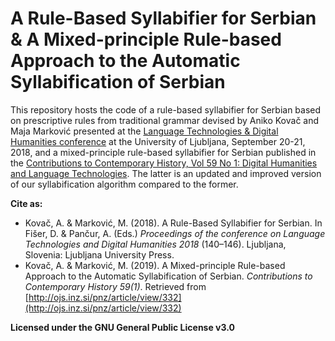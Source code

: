 # A Rule-Based Syllabifier for Serbian & A Mixed-principle Rule-based Approach to the Automatic Syllabification of Serbian

This repository hosts the code of a rule-based syllabifier for Serbian based on prescriptive rules from traditional grammar devised by Aniko Kovač and Maja Marković presented at the [Language Technologies & Digital Humanities conference](http://www.sdjt.si/wp/dogodki/konference/jtdh-2018-english/) at the University of Ljubljana, September 20-21, 2018, and a mixed-principle rule-based syllabifier for Serbian published in the [Contributions to Contemporary History, Vol 59 No 1: Digital Humanities and Language Technologies](http://ojs.inz.si/pnz/article/view/332). The latter is an updated and improved version of our syllabification algorithm compared to the former.

**Cite as:**
* Kovač, A. & Marković, M. (2018). A Rule-Based Syllabifier for Serbian. In Fišer, D. & Pančur, A. (Eds.) *Proceedings of the conference on Language Technologies and Digital Humanities 2018* (140–146). Ljubljana, Slovenia: Ljubljana University Press.
* Kovač, A. & Marković, M. (2019). A Mixed-principle Rule-based Approach to the Automatic Syllabification of Serbian. *Contributions to Contemporary History 59(1)*. Retrieved from [http://ojs.inz.si/pnz/article/view/332](http://ojs.inz.si/pnz/article/view/332)

**Licensed under the GNU General Public License v3.0**
